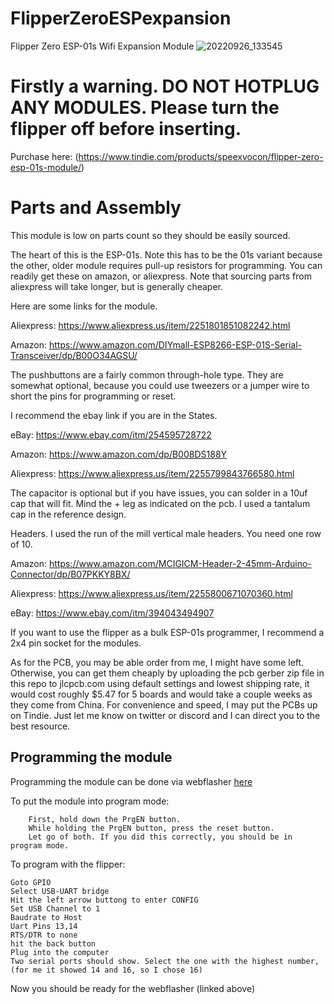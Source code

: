 # FlipperZeroESPexpansion
 Flipper Zero ESP-01s Wifi Expansion Module
![20220926_133545](https://user-images.githubusercontent.com/35648759/192592396-be1f0fed-1ad8-4db6-abda-740442b20c4f.jpg)

# Firstly a warning. DO NOT HOTPLUG ANY MODULES. Please turn the flipper off before inserting.

Purchase here: (https://www.tindie.com/products/speexvocon/flipper-zero-esp-01s-module/)

# Parts and Assembly

This module is low on parts count so they should be easily sourced. 

The heart of this is the ESP-01s. Note this has to be the 01s variant because the other, older module requires pull-up resistors for programming. 
You can readily get these on amazon, or aliexpress. Note that sourcing parts from aliexpress will take longer, but is generally cheaper. 

Here are some links for the module. 

Aliexpress: https://www.aliexpress.us/item/2251801851082242.html

Amazon: https://www.amazon.com/DIYmall-ESP8266-ESP-01S-Serial-Transceiver/dp/B00O34AGSU/

The pushbuttons are a fairly common through-hole type. They are somewhat optional, because you could use tweezers or a jumper wire to short the pins for programming or reset. 

I recommend the ebay link if you are in the States. 

eBay: https://www.ebay.com/itm/254595728722

Amazon: https://www.amazon.com/dp/B008DS188Y

Aliexpress: https://www.aliexpress.us/item/2255799843766580.html

The capacitor is optional but if you have issues, you can solder in a 10uf cap that will fit. Mind the + leg as indicated on the pcb. I used a tantalum cap in the reference design. 

Headers. I used the run of the mill vertical male headers. You need one row of 10. 

Amazon: https://www.amazon.com/MCIGICM-Header-2-45mm-Arduino-Connector/dp/B07PKKY8BX/

Aliexpress: https://www.aliexpress.us/item/2255800671070360.html

eBay: https://www.ebay.com/itm/394043494907

If you want to use the flipper as a bulk ESP-01s programmer, I recommend a 2x4 pin socket for the modules. 

As for the PCB, you may be able order from me, I might have some left. Otherwise, you can get them cheaply by uploading the pcb gerber zip file in this repo to jlcpcb.com using default settings and lowest shipping rate, it would cost roughly $5.47 for 5 boards and would take a couple weeks as they come from China. For convenience and speed, I may put the PCBs up on Tindie. Just let me know on twitter or discord and I can direct you to the best resource. 


## Programming the module

Programming the module can be done via webflasher [here](https://speexvocon.github.io)

To put the module into program mode:
	
		First, hold down the PrgEN button.
		While holding the PrgEN button, press the reset button.
		Let go of both. If you did this correctly, you should be in program mode.
		
To program with the flipper:

	Goto GPIO
	Select USB-UART bridge
	Hit the left arrow buttong to enter CONFIG
	Set USB Channel to 1
	Baudrate to Host
	Uart Pins 13,14
	RTS/DTR to none
	hit the back button
	Plug into the computer
	Two serial ports should show. Select the one with the highest number, (for me it showed 14 and 16, so I chose 16)
	
Now you should be ready for the webflasher (linked above)